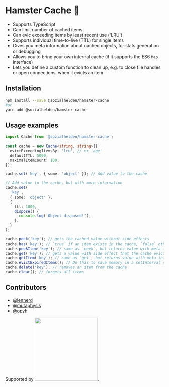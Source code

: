 # Hamster Cache 🐹

- Supports TypeScript
- Can limit number of cached items
- Can evic exceeding items by least recent use ('LRU')
- Supports individual time-to-live (TTL) for single items
- Gives you meta information about cached objects, for stats generation or debugging
- Allows you to bring your own internal cache (if it supports the ES6 `Map` interface)
- Lets you define a custom function to clean up, e.g. to close file handles or open connections, when it evicts an item

## Installation

```bash
npm install --save @sozialhelden/hamster-cache
#or
yarn add @sozialhelden/hamster-cache
```

## Usage examples

```typescript
import Cache from '@sozialhelden/hamster-cache';

const cache = new Cache<string, string>({
  evictExceedingItemsBy: 'lru', // or 'age'
  defaultTTL: 5000,
  maximalItemCount: 100,
});

cache.set('key', { some: 'object' }); // Add value to the cache

// Add value to the cache, but with more information
cache.set(
  'key',
  { some: 'object' },
  {
    ttl: 1000,
    dispose() {
      console.log('Object disposed!');
    },
  }
);

cache.peek('key'); // gets the cached value without side effects
cache.has('key'); // `true` if an item exists in the cache, `false` otherwise
cache.peekItem('key'); // same as `peek`, but returns value with meta information
cache.get('key'); // gets a value with side effect that the cache evicts the object if expired
cache.getItem('key'); // same as `get`, but returns value with meta information
cache.evictExpiredItems(); // Do this to save memory in a setInterval call - or whenever you need it!
cache.delete('key'); // removes an item from the cache
cache.clear(); // forgets all items
```

## Contributors

- [@lennerd](https://github.com/lennerd)
- [@mutaphysis](https://github.com/mutaphysis)
- [@opyh](https://github.com/opyh)

Supported by <img src='./doc/sozialhelden-logo.svg' width="200">.
